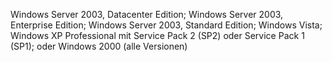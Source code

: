 Windows Server 2003, Datacenter Edition; Windows Server 2003, Enterprise Edition; Windows Server 2003, Standard Edition; Windows Vista; Windows XP Professional mit Service Pack 2 \(SP2\) oder Service Pack 1 \(SP1\); oder Windows 2000 \(alle Versionen\)

